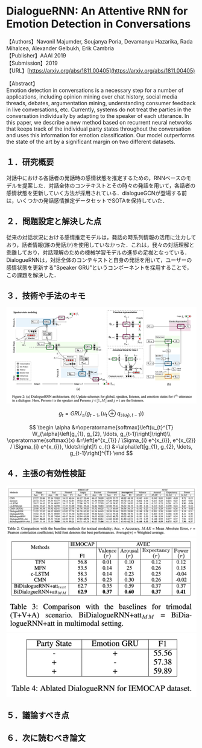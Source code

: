 # DialogueRNN: An Attentive RNN for Emotion Detection in Conversations

【Authors】Navonil Majumder, Soujanya Poria, Devamanyu Hazarika, Rada Mihalcea, Alexander Gelbukh, Erik Cambria  
【Publisher】AAAI 2019   
【Submission】2019  
【URL】[https://arxiv.org/abs/1811.00405](https://arxiv.org/abs/1811.00405)  

【Abstract】  
Emotion detection in conversations is a necessary step for a number of applications, including opinion mining over chat history, social media threads, debates, argumentation mining, understanding consumer feedback in live conversations, etc. Currently, systems do not treat the parties in the conversation individually by adapting to the speaker of each utterance. In this paper, we describe a new method based on recurrent neural networks that keeps track of the individual party states throughout the conversation and uses this information for emotion classification. Our model outperforms the state of the art by a significant margin on two different datasets.  

## １．研究概要  
対話中における各話者の発話時の感情状態を推定するための，RNNベースのモデルを提案した．対話全体のコンテキストとその時々の発話を用いて，各話者の感情状態を更新していく方法が採用されている．dialogueGCNが登場する前は，いくつかの発話感情推定データセットでSOTAを保持していた．  
## ２．問題設定と解決した点  
従来の対話状況における感情推定モデルは，発話の時系列情報の活用に注力しており，話者情報(誰の発話か)を使用していなかった．これは，我々の対話理解と乖離しており，対話理解のための機械学習モデルの進歩の足枷となっている．DialogueRNNは，対話全体のコンテキストと自身の発話を用いて，ユーザーの感情状態を更新する"Speaker GRU"というコンポーネントを採用することで，この課題を解決した．
## ３．技術や手法のキモ  
![Model](../image/Majumder2019/1.png)  

$$g_{t}=G R U_{\mathcal{G}}\left(g_{t-1},\left(u_{t} \oplus q_{s\left(u_{t}\right), t-1}\right)\right)$$  

$$
\begin
\alpha &=\operatorname{softmax}\left(u_{t}^{T} W_{\alpha}\left[g_{1}, g_{2}, \ldots, g_{t-1}\right]\right)\\
\operatorname{softmax}(x) &=\left[e^{x_{1}} / \Sigma_{i} e^{x_{i}}, e^{x_{2}} / \Sigma_{i} e^{x_{i}}, \ldots\right]\\
c_{t} &=\alpha\left[g_{1}, g_{2}, \ldots, g_{t-1}\right]^{T}
\end
$$

## ４．主張の有効性検証  
![Model](../image/Majumder2019/2.png)
![Model](../image/Majumder2019/3.png)
![Model](../image/Majumder2019/4.png)
## ５．議論すべき点
## ６．次に読むべき論文
